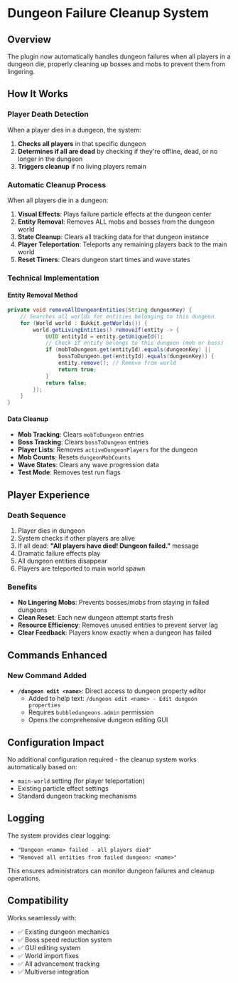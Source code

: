 # Dungeon Failure Cleanup System

## Overview
The plugin now automatically handles dungeon failures when all players in a dungeon die, properly cleaning up bosses and mobs to prevent them from lingering.

## How It Works

### Player Death Detection
When a player dies in a dungeon, the system:
1. **Checks all players** in that specific dungeon
2. **Determines if all are dead** by checking if they're offline, dead, or no longer in the dungeon
3. **Triggers cleanup** if no living players remain

### Automatic Cleanup Process
When all players die in a dungeon:

1. **Visual Effects**: Plays failure particle effects at the dungeon center
2. **Entity Removal**: Removes ALL mobs and bosses from the dungeon world
3. **State Cleanup**: Clears all tracking data for that dungeon instance
4. **Player Teleportation**: Teleports any remaining players back to the main world
5. **Reset Timers**: Clears dungeon start times and wave states

### Technical Implementation

#### Entity Removal Method
```java
private void removeAllDungeonEntities(String dungeonKey) {
    // Searches all worlds for entities belonging to this dungeon
    for (World world : Bukkit.getWorlds()) {
        world.getLivingEntities().removeIf(entity -> {
            UUID entityId = entity.getUniqueId();
            // Check if entity belongs to this dungeon (mob or boss)
            if (mobToDungeon.get(entityId).equals(dungeonKey) || 
                bossToDungeon.get(entityId).equals(dungeonKey)) {
                entity.remove(); // Remove from world
                return true;
            }
            return false;
        });
    }
}
```

#### Data Cleanup
- **Mob Tracking**: Clears `mobToDungeon` entries
- **Boss Tracking**: Clears `bossToDungeon` entries  
- **Player Lists**: Removes `activeDungeonPlayers` for the dungeon
- **Mob Counts**: Resets `dungeonMobCounts`
- **Wave States**: Clears any wave progression data
- **Test Mode**: Removes test run flags

## Player Experience

### Death Sequence
1. Player dies in dungeon
2. System checks if other players are alive
3. If all dead: **"All players have died! Dungeon failed."** message
4. Dramatic failure effects play
5. All dungeon entities disappear
6. Players are teleported to main world spawn

### Benefits
- **No Lingering Mobs**: Prevents bosses/mobs from staying in failed dungeons
- **Clean Reset**: Each new dungeon attempt starts fresh
- **Resource Efficiency**: Removes unused entities to prevent server lag
- **Clear Feedback**: Players know exactly when a dungeon has failed

## Commands Enhanced

### New Command Added
- **`/dungeon edit <name>`**: Direct access to dungeon property editor
  - Added to help text: `/dungeon edit <name> - Edit dungeon properties`
  - Requires `bubbledungeons.admin` permission
  - Opens the comprehensive dungeon editing GUI

## Configuration Impact

No additional configuration required - the cleanup system works automatically based on:
- `main-world` setting (for player teleportation)
- Existing particle effect settings
- Standard dungeon tracking mechanisms

## Logging

The system provides clear logging:
- `"Dungeon <name> failed - all players died"`
- `"Removed all entities from failed dungeon: <name>"`

This ensures administrators can monitor dungeon failures and cleanup operations.

## Compatibility

Works seamlessly with:
- ✅ Existing dungeon mechanics
- ✅ Boss speed reduction system  
- ✅ GUI editing system
- ✅ World import fixes
- ✅ All advancement tracking
- ✅ Multiverse integration
